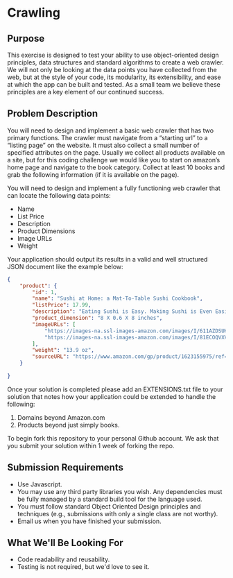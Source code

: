 # Crawling

## Purpose

This exercise is designed to test your ability to use object-oriented design principles, data structures and standard algorithms to create a web crawler. We will not only be looking at the data points you have collected from the web, but at the style of your code, its modularity, its extensibility, and ease at which the app can be built and tested. As a small team we believe these principles are a key element of our continued success.
 

## Problem Description

You will need to design and implement a basic web crawler that has two primary functions.  The crawler must navigate from a “starting url” to a “listing page” on the website.  It must also collect a small number of specified attributes on the page.  Usually we collect all products available on a site, but for this coding challenge we would like you to start on amazon’s home page and navigate to the book category.  Collect at least 10 books and grab the following information (if it is available on the page).

You will need to design and implement a fully functioning web crawler that can locate the following data points:

* Name
* List Price
* Description
* Product Dimensions
* Image URLs
* Weight

Your application should output its results in a valid and well structured JSON document like the example below:


```json
{
    "product": {
        "id": 1,
        "name": "Sushi at Home: a Mat-To-Table Sushi Cookbook",
        "listPrice": 17.99,
        "description": "Eating Sushi is Easy. Making Sushi is Even Easier.Let your love of sushi inspire you to prepare and enjoy it in your home. This beautiful guide and cookbook opens a window to everything that's so fascinating--and intimidating--about sushi, while laying out easy-to-follow tips and techniques to help sushi lovers become confident sushi chefs.",
        "product_dimension": "8 X 0.6 X 8 inches",
        "imageURLs": [
            "https://images-na.ssl-images-amazon.com/images/I/611AZDSUHvL._SY496_BO1,204,203,200_.jpg",
            "https://images-na.ssl-images-amazon.com/images/I/81ECOQVXVGL.jpg"
        ],
        "weight": "13.9 oz",
        "sourceURL": "https://www.amazon.com/gp/product/1623155975/ref=s9_acsd_simh_bw_c_x_1_w?pf_rd_m=ATVPDKIKX0DER&pf_rd_s=merchandised-search-3&pf_rd_r=5S54Z6125KJDKW8DEBTV&pf_rd_r=5S54Z6125KJDKW8DEBTV&pf_rd_t=101&pf_rd_p=fe185ec9-c8f5-44c0-897e-4c0bde93268c&pf_rd_p=fe185ec9-c8f5-44c0-897e-4c0bde93268c&pf_rd_i=283155"
    }
    
}
```

Once your solution is completed please add an EXTENSIONS.txt file to your solution that notes how your application could be extended to handle the following:

1. Domains beyond Amazon.com
2. Products beyond just simply books.

To begin fork this repository to your personal Github account. We ask that you submit your solution within 1 week of forking the repo.

## Submission Requirements

* Use Javascript.
* You may use any third party libraries you wish. Any dependencies must be fully managed by a standard build tool for the language used.
* You must follow standard Object Oriented Design principles and techniques (e.g., submissions with only a single class are not worthy).
* Email us when you have finished your submission.

## What We'll Be Looking For

* Code readability and reusability.
* Testing is not required, but we'd love to see it.